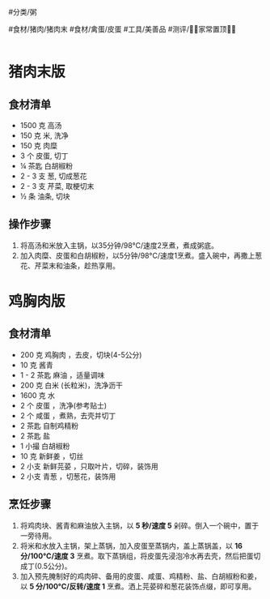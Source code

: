 #分类/粥 
 
#食材/猪肉/猪肉末 #食材/禽蛋/皮蛋 
#工具/美善品 
#测评/📌📌家常置顶📌📌

```toc
```

# 猪肉末版

## 食材清单

- 1500 克 高汤
- 150 克 米, 洗净
- 150 克 肉糜
- 3 个 皮蛋, 切丁
- ¼ 茶匙 白胡椒粉
- 2 - 3 支 葱, 切成葱花
- 2 - 3 支 芹菜, 取梗切末
- ½ 条 油条, 切块

## 操作步骤

1. 将高汤和米放入主锅，以35分钟/98°C/速度2烹煮，煮成粥底。
2. 加入肉糜、皮蛋和白胡椒粉，以5分钟/98°C/速度1烹煮。盛入碗中，再撒上葱花、芹菜末和油条，趁热享用。

# 鸡胸肉版
## 食材清单

- 200 克 鸡胸肉 ，去皮，切块(4-5公分)
- 10 克 酱青
- 1 - 2 茶匙 麻油 ，适量调味
- 200 克 白米 (长粒米)，洗净沥干
- 1600 克 水
- 2 个 皮蛋 ，洗净(参考贴士)
- 2 个 咸蛋 ，煮熟，去壳并切丁
- 2 茶匙 自制鸡精粉
- 2 茶匙 盐
- 1 小撮 白胡椒粉
- 10 克 新鲜姜 ，切丝
- 2 小支 新鲜芫荽 ，只取叶片，切碎，装饰用
- 2 小支 青葱 ，切葱花，装饰用

## 烹饪步骤

1. 将鸡肉块、酱青和麻油放入主锅，以 **5 秒/速度 5** 剁碎。倒入一个碗中，置于一旁待用。
2. 将米和水放入主锅，架上蒸锅，加入皮蛋至蒸锅内，盖上蒸锅盖，以 **16 分/100°C/速度 3** 烹煮。取下蒸锅组，将皮蛋先浸泡冷水再去壳，然后把蛋切成丁(0.5公分)。
3. 加入预先腌制好的鸡肉碎、备用的皮蛋、咸蛋、鸡精粉、盐、白胡椒粉和姜，以 **5 分/100°C/反转/速度 1** 烹煮。洒上芫荽碎和葱花装饰点缀，即可享用。